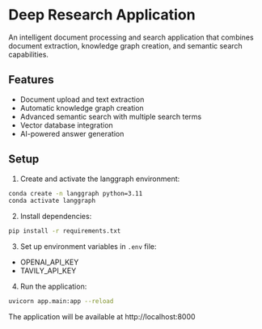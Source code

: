# Deep Research Application

An intelligent document processing and search application that combines document extraction, knowledge graph creation, and semantic search capabilities.

## Features

- Document upload and text extraction
- Automatic knowledge graph creation
- Advanced semantic search with multiple search terms
- Vector database integration
- AI-powered answer generation

## Setup

1. Create and activate the langgraph environment:
```bash
conda create -n langgraph python=3.11
conda activate langgraph
```

2. Install dependencies:
```bash
pip install -r requirements.txt
```

3. Set up environment variables in `.env` file:
- OPENAI_API_KEY
- TAVILY_API_KEY

4. Run the application:
```bash
uvicorn app.main:app --reload
```

The application will be available at http://localhost:8000 